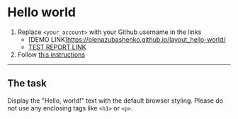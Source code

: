 # Hello world
1. Replace `<your_account>` with your Github username in the links
    - [DEMO LINK]https://olenazubashenko.github.io/layout_hello-world/  <br>
    - [TEST REPORT LINK](https://olenazubashenko.github.io/layout_hello-world/report/html_report/)
2. Follow [this instructions](https://mate-academy.github.io/layout_task-guideline/)
___

## The task 
Display the "Hello, world!" text with the default browser styling. Please do not 
use any enclosing tags like `<h1>` or `<p>`.
